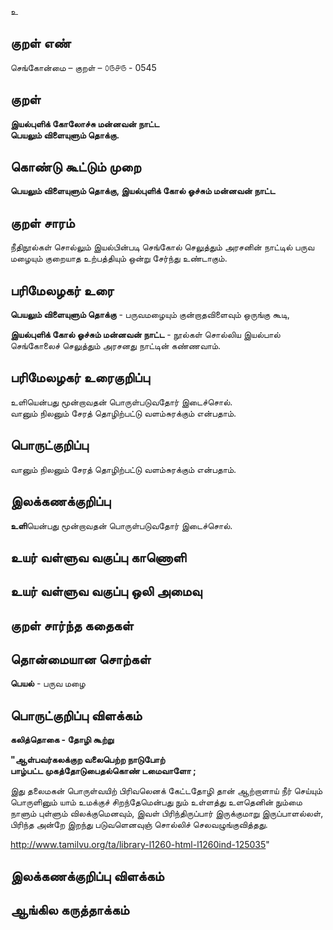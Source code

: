 உ

## குறள் எண் 

செங்கோன்மை  – குறள் – ௦௫௪௫ - 0545  

## குறள் 

**இயல்புளிக் கோலோச்சு மன்னவன் நாட்ட  
பெயலும் விளையுளும் தொக்கு.**  

## கொண்டு கூட்டும் முறை

**பெயலும் விளையுளும் தொக்கு, இயல்புளிக் கோல் ஓச்சும் மன்னவன் நாட்ட**

## குறள் சாரம் 

நீதிநூல்கள் சொல்லும் இயல்பின்படி செங்கோல் செலுத்தும் அரசனின் நாட்டில் பருவ மழையும் குறையாத உற்பத்தியும் ஒன்று சேர்ந்து உண்டாகும்.  

## பரிமேலழகர் உரை

**பெயலும் விளையுளும் தொக்கு** - பருவமழையும் குன்றாதவிளைவும் ஒருங்கு கூடி,  

**இயல்புளிக் கோல் ஓச்சும் மன்னவன் நாட்ட** - நூல்கள் சொல்லிய இயல்பால் செங்கோலைச் செலுத்தும் அரசனது நாட்டின் கண்ணவாம்.   

## பரிமேலழகர் உரைகுறிப்பு   

உளியென்பது மூன்றாவதன் பொருள்படுவதோர் இடைச்சொல்.  
வானும் நிலனும் சேரத் தொழிற்பட்டு வளம்சுரக்கும் என்பதாம்.  

## பொருட்குறிப்பு 

வானும் நிலனும் சேரத் தொழிற்பட்டு வளம்சுரக்கும் என்பதாம். 

## இலக்கணக்குறிப்பு  

**உளி**யென்பது மூன்றாவதன் பொருள்படுவதோர் இடைச்சொல்.  

## உயர் வள்ளுவ வகுப்பு காணொளி


## உயர் வள்ளுவ வகுப்பு ஒலி அமைவு 

 
## குறள் சார்ந்த கதைகள் 


## தொன்மையான சொற்கள்

**பெயல்** - பருவ மழை  

## பொருட்குறிப்பு விளக்கம்

**கலித்தொகை - தோழி கூற்று**

**"ஆள்பவர்கலக்குற வலைபெற்ற நாடுபோற்  
பாழ்பட்ட முகத்தோடுபைதல்கொண் டமைவாளோ ;**                                                          

இது தலைமகன் பொருள்வயிற் பிரிவலெனக் கேட்டதோழி தான் ஆற்றாளாய் நீர் செய்யும் பொருளினும் யாம் உமக்குச் சிறந்தேமென்பது நும் உள்ளத்து உளதெனின் நும்மை நாளும் புள்ளும் விலக்குமெனவும், இவள் பிரிந்திருப்பார் இருக்குமாறு இருப்பாளல்லள், பிரிந்த அன்றே இறந்து படுவளெனவுஞ் சொல்லிச் செலவழுங்குவித்தது. 

http://www.tamilvu.org/ta/library-l1260-html-l1260ind-125035"

## இலக்கணக்குறிப்பு விளக்கம்


## ஆங்கில கருத்தாக்கம் 


